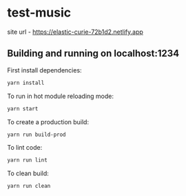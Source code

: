 # test-music

site url - https://elastic-curie-72b1d2.netlify.app

## Building and running on localhost:1234

First install dependencies:

```sh
yarn install
```

To run in hot module reloading mode:

```sh
yarn start
```

To create a production build:

```sh
yarn run build-prod
```

To lint code:

```sh
yarn run lint
```

To clean build:

```sh
yarn run clean
```
